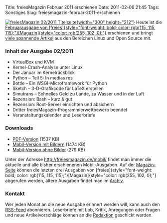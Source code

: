Title: freiesMagazin Februar 2011 erschienen
Date: 2011-02-06 21:45
Tags: Sonstiges
Slug: freiesmagazin-februar-2011-erschienen

[![freiesMagazin 02/2011
Titelseite](http://www.freiesmagazin.de/system/files/freiesmagazin-2011-02.png){width="300"
height="212"}](http://www.freiesmagazin.de/system/files/freiesmagazin-2011-02.png)
Heute ist die [Februarausgabe von
[freies]{style="font-weight: bold; color: rgb(115, 115, 115);"}[Magazin]{style="color: rgb(255, 102, 0);"}](http://www.freiesmagazin.de/20110206-februarausgabe-erschienen)
erschienen und bringt [viele spannende
Artikel](http://www.freiesmagazin.de/freiesMagazin-2011-02) aus den
Bereichen Linux und Open Source mit.  

### Inhalt der Ausgabe 02/2011


-   VirtualBox und KVM
-   Kernel-Crash-Analyse unter Linux
-   Der Januar im Kernelrückblick
-   Python – Teil 5: In medias res
-   Bottle – Ein WSGI-Microframework für Python
-   Sketch – 3-D-Grafikcode für LaTeX erstellen
-   Simutrans – Schnelles Geld zu Lande, zu Wasser und in der Luft
-   Rezension: Bash – kurz & gut
-   Rezension: Root-Server einrichten und absichern
-   Dritter freiesMagazin-Programmierwettbewerb beendet
-   Veranstaltungskalender und Leserbriefe


<!--break--><!--break-->

### Downloads


-   [PDF-Version](http://www.freiesmagazin.de/ftp/2011/freiesMagazin-2011-02.pdf)
    (1537 KB)
-   [Mobil-Version mit
    Bildern](http://www.freiesmagazin.de/mobil/freiesMagazin-2011-02-bilder.html)
    (1474 KB)
-   [Mobil-Version ohne
    Bilder](http://www.freiesmagazin.de/mobil/freiesMagazin-2011-02.html)
    (279 KB)


Unter der Adresse <http://freiesmagazin.de/mobil/> findet man immer die
aktuelle und alle bisher erschienenen Mobil-Ausgaben. Auf der
[Magazin-Seite](http://www.freiesmagazin.de/magazin) können die letzten
drei Ausgaben von
[freies]{style="font-weight: bold; color: rgb(115, 115, 115);"}[Magazin]{style="color: rgb(255, 102, 0);"}
abgerufen werden, ältere Ausgaben findet man im
[Archiv](http://www.freiesmagazin.de/archiv).  

### Kontakt


Wer jeden Monat an die neue Ausgabe erinnert werden will, kann auch den
[RSS-Feed](http://www.freiesmagazin.de/rss.xml) abonnieren. Leserbriefe
mit Lob, Kritik, Anregungen oder Fragen und neue Artikelvorschläge
können an die [Redaktion](http://www.freiesmagazin.de/kontakt) geschickt
werden.



